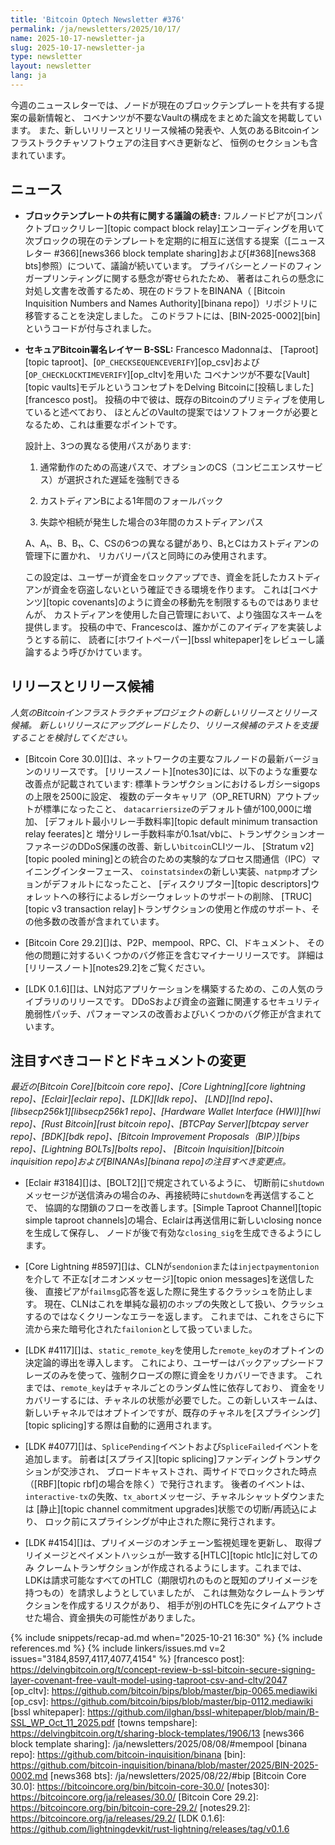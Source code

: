```yaml
---
title: 'Bitcoin Optech Newsletter #376'
permalink: /ja/newsletters/2025/10/17/
name: 2025-10-17-newsletter-ja
slug: 2025-10-17-newsletter-ja
type: newsletter
layout: newsletter
lang: ja
---
```

今週のニュースレターでは、ノードが現在のブロックテンプレートを共有する提案の最新情報と、
コベナンツが不要なVaultの構成をまとめた論文を掲載しています。
また、新しいリリースとリリース候補の発表や、人気のあるBitcoinインフラストラクチャソフトウェアの注目すべき更新など、
恒例のセクションも含まれています。

## ニュース

- **<!--continued-discussion-of-block-template-sharing-->ブロックテンプレートの共有に関する議論の続き:**
  フルノードピアが[コンパクトブロックリレー][topic compact block relay]エンコーディングを用いて
  次ブロックの現在のテンプレートを定期的に相互に送信する提案（[ニュースレター
  #366][news366 block template sharing]および[#368][news368 bts]参照）について、議論が続いています。
  プライバシーとノードのフィンガープリンティングに関する懸念が寄せられたため、
  著者はこれらの懸念に対処し文書を改善するため、現在のドラフトをBINANA（
  [Bitcoin Inquisition Numbers and Names Authority][binana repo]）リポジトリに移管することを決定しました。
  このドラフトには、[BIN-2025-0002][bin]というコードが付与されました。

- **セキュアBitcoin署名レイヤー B-SSL:** Francesco Madonnaは、
  [Taproot][topic taproot]、[`OP_CHECKSEQUENCEVERIFY`][op_csv]および[`OP_CHECKLOCKTIMEVERIFY`][op_cltv]を用いた
  コベナンツが不要な[Vault][topic vaults]モデルというコンセプトをDelving Bitcoinに[投稿しました][francesco post]。
  投稿の中で彼は、既存のBitcoinのプリミティブを使用していると述べており、
  ほとんどのVaultの提案ではソフトフォークが必要となるため、これは重要なポイントです。

  設計上、3つの異なる使用パスがあります:

  1. 通常動作のための高速パスで、オプションのCS（コンビニエンスサービス）が選択された遅延を強制できる

  2. カストディアンBによる1年間のフォールバック

  3. 失踪や相続が発生した場合の3年間のカストディアンパス

  A、A₁、B、B₁、C、CSの6つの異なる鍵があり、B₁とCはカストディアンの管理下に置かれ、
  リカバリーパスと同時にのみ使用されます。

  この設定は、ユーザーが資金をロックアップでき、資金を託したカストディアンが資金を窃盗しないという確証できる環境を作ります。
  これは[コベナンツ][topic covenants]のように資金の移動先を制限するものではありませんが、
  カストディアンを使用した自己管理において、より強固なスキームを提供します。
  投稿の中で、Francescoは、誰かがこのアイディアを実装しようとする前に、
  読者に[ホワイトペーパー][bssl whitepaper]をレビューし議論するよう呼びかけています。

## リリースとリリース候補

_人気のBitcoinインフラストラクチャプロジェクトの新しいリリースとリリース候補。
新しいリリースにアップグレードしたり、リリース候補のテストを支援することを検討してください。_

- [Bitcoin Core 30.0][]は、ネットワークの主要なフルノードの最新バージョンのリリースです。
  [リリースノート][notes30]には、以下のような重要な改善点が記載されています:
  標準トランザクションにおけるレガシーsigopsの上限を2500に設定、
  複数のデータキャリア（OP_RETURN）アウトプットが標準になったこと、
  `datacarriersize`のデフォルト値が100,000に増加、
  [デフォルト最小リレー手数料率][topic default minimum transaction relay feerates]と
  増分リレー手数料率が0.1sat/vbに、トランザクションオーファネージのDDoS保護の改善、新しい`bitcoin`CLIツール、
  [Stratum v2][topic pooled mining]との統合のための実験的なプロセス間通信（IPC）マイニングインターフェース、
  `coinstatsindex`の新しい実装、`natpmp`オプションがデフォルトになったこと、
  [ディスクリプター][topic descriptors]ウォレットへの移行によるレガシーウォレットのサポートの削除、
  [TRUC][topic v3 transaction relay]トランザクションの使用と作成のサポート、その他多数の改善が含まれています。

- [Bitcoin Core 29.2][]は、P2P、mempool、RPC、CI、ドキュメント、
  その他の問題に対するいくつかのバグ修正を含むマイナーリリースです。
  詳細は[リリースノート][notes29.2]をご覧ください。

- [LDK 0.1.6][]は、LN対応アプリケーションを構築するための、この人気のライブラリのリリースです。
  DDoSおよび資金の盗難に関連するセキュリティ脆弱性パッチ、パフォーマンスの改善およびいくつかのバグ修正が含まれています。

## 注目すべきコードとドキュメントの変更

_最近の[Bitcoin Core][bitcoin core repo]、[Core
Lightning][core lightning repo]、[Eclair][eclair repo]、[LDK][ldk repo]、
[LND][lnd repo]、[libsecp256k1][libsecp256k1 repo]、[Hardware Wallet
Interface (HWI)][hwi repo]、[Rust Bitcoin][rust bitcoin repo]、[BTCPay
Server][btcpay server repo]、[BDK][bdk repo]、[Bitcoin Improvement
Proposals（BIP）][bips repo]、[Lightning BOLTs][bolts repo]、
[Bitcoin Inquisition][bitcoin inquisition repo]および[BINANAs][binana repo]の注目すべき変更点。_

- [Eclair #3184][]は、[BOLT2][]で規定されているように、
  切断前に`shutdown`メッセージが送信済みの場合のみ、再接続時に`shutdown`を再送信することで、
  協調的な閉鎖のフローを改善します。[Simple Taproot Channel][topic
  simple taproot channels]の場合、Eclairは再送信用に新しいclosing nonceを生成して保存し、
  ノードが後で有効な`closing_sig`を生成できるようにします。

- [Core Lightning #8597][]は、CLNが`sendonion`または`injectpaymentonion`を介して
  不正な[オニオンメッセージ][topic onion messages]を送信した後、
  直接ピアが`failmsg`応答を返した際に発生するクラッシュを防止します。
  現在、CLNはこれを単純な最初のホップの失敗として扱い、クラッシュするのではなくクリーンなエラーを返します。
  これまでは、これをさらに下流から来た暗号化された`failonion`として扱っていました。

- [LDK #4117][]は、`static_remote_key`を使用した`remote_key`のオプトインの決定論的導出を導入します。
  これにより、ユーザーはバックアップシードフレーズのみを使って、強制クローズの際に資金をリカバリーできます。
  これまでは、`remote_key`はチャネルごとのランダム性に依存しており、
  資金をリカバリーするには、チャネルの状態が必要でした。この新しいスキームは、
  新しいチャネルではオプトインですが、既存のチャネルを[スプライシング][topic splicing]する際は自動的に適用されます。

- [LDK #4077][]は、`SplicePending`イベントおよび`SpliceFailed`イベントを追加します。
  前者は[スプライス][topic splicing]ファンディングトランザクションが交渉され、
  ブロードキャストされ、両サイドでロックされた時点（[RBF][topic rbf]の場合を除く）で発行されます。
  後者のイベントは、`interactive-tx`の失敗、`tx_abort`メッセージ、チャネルシャットダウンまたは
  [静止][topic channel commitment upgrades]状態での切断/再読込により、
  ロック前にスプライシングが中止された際に発行されます。

- [LDK #4154][]は、プリイメージのオンチェーン監視処理を更新し、
  取得プリイメージとペイメントハッシュが一致する[HTLC][topic htlc]に対してのみ
  クレームトランザクションが作成されるようにします。これまでは、
  LDKは請求可能なすべてのHTLC（期限切れのものと既知のプリイメージを持つもの）を請求しようとしていましたが、
  これは無効なクレームトランザクションを作成するリスクがあり、
  相手が別のHTLCを先にタイムアウトさせた場合、資金損失の可能性がありました。

{% include snippets/recap-ad.md when="2025-10-21 16:30" %}
{% include references.md %}
{% include linkers/issues.md v=2 issues="3184,8597,4117,4077,4154" %}
[francesco post]: https://delvingbitcoin.org/t/concept-review-b-ssl-bitcoin-secure-signing-layer-covenant-free-vault-model-using-taproot-csv-and-cltv/2047
[op_cltv]: https://github.com/bitcoin/bips/blob/master/bip-0065.mediawiki
[op_csv]: https://github.com/bitcoin/bips/blob/master/bip-0112.mediawiki
[bssl whitepaper]: https://github.com/ilghan/bssl-whitepaper/blob/main/B-SSL_WP_Oct_11_2025.pdf
[towns tempshare]: https://delvingbitcoin.org/t/sharing-block-templates/1906/13
[news366 block template sharing]: /ja/newsletters/2025/08/08/#mempool
[binana repo]: https://github.com/bitcoin-inquisition/binana
[bin]: https://github.com/bitcoin-inquisition/binana/blob/master/2025/BIN-2025-0002.md
[news368 bts]: /ja/newsletters/2025/08/22/#bip
[Bitcoin Core 30.0]: https://bitcoincore.org/bin/bitcoin-core-30.0/
[notes30]: https://bitcoincore.org/ja/releases/30.0/
[Bitcoin Core 29.2]: https://bitcoincore.org/bin/bitcoin-core-29.2/
[notes29.2]: https://bitcoincore.org/ja/releases/29.2/
[LDK 0.1.6]: https://github.com/lightningdevkit/rust-lightning/releases/tag/v0.1.6